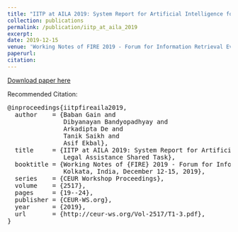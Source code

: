 ```yaml
---
title: "IITP at AILA 2019: System Report for Artificial Intelligence for Legal Assistance Shared Task"
collection: publications
permalink: /publication/iitp_at_aila_2019
excerpt:
date: 2019-12-15
venue: 'Working Notes of FIRE 2019 - Forum for Information Retrieval Evaluation, Kolkata, India'
paperurl:
citation: 
---
```


[Download paper here](http://babangain.github.io/files/AILA_FIRE2019.pdf)


Recommended Citation: 
<pre>
@inproceedings{iitpfireaila2019,
  author    = {Baban Gain and
               Dibyanayan Bandyopadhyay and
               Arkadipta De and
               Tanik Saikh and
               Asif Ekbal},
  title     = {IITP at AILA 2019: System Report for Artificial Intelligence for
               Legal Assistance Shared Task},
  booktitle = {Working Notes of {FIRE} 2019 - Forum for Information Retrieval Evaluation,
               Kolkata, India, December 12-15, 2019},
  series    = {CEUR Workshop Proceedings},
  volume    = {2517},
  pages     = {19--24},
  publisher = {CEUR-WS.org},
  year      = {2019},
  url       = {http://ceur-ws.org/Vol-2517/T1-3.pdf},
}
</pre>

